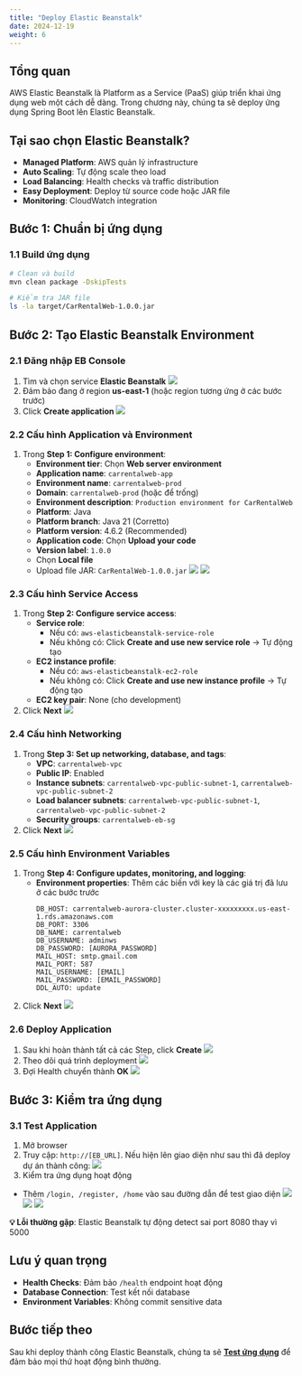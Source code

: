 ```yaml
---
title: "Deploy Elastic Beanstalk"
date: 2024-12-19
weight: 6
---
```


## Tổng quan

AWS Elastic Beanstalk là Platform as a Service (PaaS) giúp triển khai ứng dụng web một cách dễ dàng. Trong chương này, chúng ta sẽ deploy ứng dụng Spring Boot lên Elastic Beanstalk.

## Tại sao chọn Elastic Beanstalk?

- **Managed Platform**: AWS quản lý infrastructure
- **Auto Scaling**: Tự động scale theo load
- **Load Balancing**: Health checks và traffic distribution
- **Easy Deployment**: Deploy từ source code hoặc JAR file
- **Monitoring**: CloudWatch integration

## Bước 1: Chuẩn bị ứng dụng

### 1.1 Build ứng dụng
```bash
# Clean và build
mvn clean package -DskipTests

# Kiểm tra JAR file
ls -la target/CarRentalWeb-1.0.0.jar
```

## Bước 2: Tạo Elastic Beanstalk Environment

### 2.1 Đăng nhập EB Console
1. Tìm và chọn service **Elastic Beanstalk**
![](/images/006/01.png)
2. Đảm bảo đang ở region **us-east-1** (hoặc region tương ứng ở các bước trước)
3. Click **Create application**
![](/images/006/02.png)

### 2.2 Cấu hình Application và Environment
1. Trong **Step 1: Configure environment**:
   - **Environment tier**: Chọn **Web server environment**
   - **Application name**: `carrentalweb-app`
   - **Environment name**: `carrentalweb-prod`
   - **Domain**: `carrentalweb-prod` (hoặc để trống)
   - **Environment description**: `Production environment for CarRentalWeb`
   - **Platform**: Java
   - **Platform branch**: Java 21 (Corretto)
   - **Platform version**: 4.6.2 (Recommended)
   - **Application code**: Chọn **Upload your code**
   - **Version label**: `1.0.0`
   - Chọn **Local file**
   - Upload file JAR: `CarRentalWeb-1.0.0.jar`
![](/images/006/03.png)
![](/images/006/04.png)

### 2.3 Cấu hình Service Access
1. Trong **Step 2: Configure service access**:
   - **Service role**: 
     - Nếu có: `aws-elasticbeanstalk-service-role`
     - Nếu không có: Click **Create and use new service role** → Tự động tạo
   - **EC2 instance profile**: 
     - Nếu có: `aws-elasticbeanstalk-ec2-role`
     - Nếu không có: Click **Create and use new instance profile** → Tự động tạo
   - **EC2 key pair**: None (cho development)
2. Click **Next**
![](/images/006/05.png)

### 2.4 Cấu hình Networking
1. Trong **Step 3: Set up networking, database, and tags**:
   - **VPC**: `carrentalweb-vpc`
   - **Public IP**: Enabled
   - **Instance subnets**: `carrentalweb-vpc-public-subnet-1`, `carrentalweb-vpc-public-subnet-2`
   - **Load balancer subnets**: `carrentalweb-vpc-public-subnet-1`, `carrentalweb-vpc-public-subnet-2`
   - **Security groups**: `carrentalweb-eb-sg`
2. Click **Next**
![](/images/006/06.png)

### 2.5 Cấu hình Environment Variables
1. Trong **Step 4: Configure updates, monitoring, and logging**:
   - **Environment properties**: Thêm các biến với key là các giá trị đã lưu ở các bước trước
     ```
     DB_HOST: carrentalweb-aurora-cluster.cluster-xxxxxxxxx.us-east-1.rds.amazonaws.com
     DB_PORT: 3306
     DB_NAME: carrentalweb
     DB_USERNAME: adminws
     DB_PASSWORD: [AURORA_PASSWORD]
     MAIL_HOST: smtp.gmail.com
     MAIL_PORT: 587
     MAIL_USERNAME: [EMAIL]
     MAIL_PASSWORD: [EMAIL_PASSWORD]
     DDL_AUTO: update
     ```
2. Click **Next**
![](/images/006/07.png)

### 2.6 Deploy Application
1. Sau khi hoàn thành tất cả các Step, click **Create**
![](/images/006/08.png)
2. Theo dõi quá trình deployment
![](/images/006/09.png)
3. Đợi Health chuyển thành **OK**
![](/images/006/10.png)

## Bước 3: Kiểm tra ứng dụng

### 3.1 Test Application
1. Mở browser
2. Truy cập: `http://[EB_URL]`. Nếu hiện lên giao diện như sau thì đã deploy dự án thành công:
![](/images/006/001.png)
3. Kiểm tra ứng dụng hoạt động
- Thêm `/login, /register, /home` vào sau đường dẫn để test giao diện
![](/images/006/002.png)
![](/images/006/003.png)
![](/images/006/004.png)

**💡 Lỗi thường gặp**: Elastic Beanstalk tự động detect sai port 8080 thay vì 5000

## Lưu ý quan trọng

- **Health Checks**: Đảm bảo `/health` endpoint hoạt động
- **Database Connection**: Test kết nối database
- **Environment Variables**: Không commit sensitive data

## Bước tiếp theo

Sau khi deploy thành công Elastic Beanstalk, chúng ta sẽ **[Test ứng dụng](../7-Test-ung-dung/)** để đảm bảo mọi thứ hoạt động bình thường. 